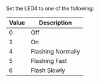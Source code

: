 Set the LED4 to one of the following:

| Value | Description |
| ---- | ---- |
| 0 | Off | 
| 1 | On |
| 4 | Flashing Normally |
| 5 | Flashing Fast |
| 6 | Flash Slowly |